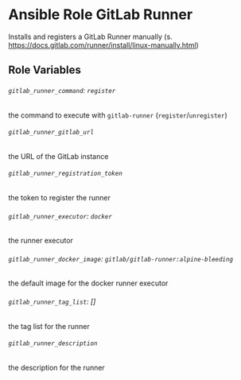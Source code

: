 # Ansible Role GitLab Runner
Installs and registers a GitLab Runner manually (s. https://docs.gitlab.com/runner/install/linux-manually.html)

## Role Variables

###### `gitlab_runner_command`: `register`

the command to execute with `gitlab-runner` (`register`/`unregister`)

###### `gitlab_runner_gitlab_url`

the URL of the GitLab instance 

###### `gitlab_runner_registration_token`

the token to register the runner
    

###### `gitlab_runner_executor`: `docker`

the runner executor

###### `gitlab_runner_docker_image`: `gitlab/gitlab-runner:alpine-bleeding`

the default image for the docker runner executor

###### `gitlab_runner_tag_list`: []

the tag list for the runner

###### `gitlab_runner_description`

the description for the  runner
